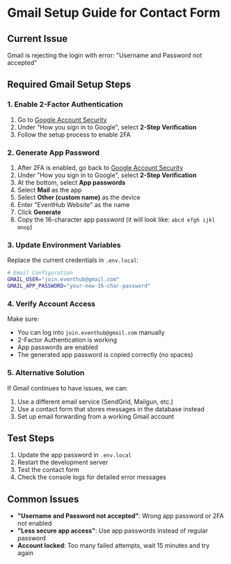 # Gmail Setup Guide for Contact Form

## Current Issue

Gmail is rejecting the login with error: "Username and Password not accepted"

## Required Gmail Setup Steps

### 1. Enable 2-Factor Authentication

1. Go to [Google Account Security](https://myaccount.google.com/security)
2. Under "How you sign in to Google", select **2-Step Verification**
3. Follow the setup process to enable 2FA

### 2. Generate App Password

1. After 2FA is enabled, go back to [Google Account Security](https://myaccount.google.com/security)
2. Under "How you sign in to Google", select **2-Step Verification**
3. At the bottom, select **App passwords**
4. Select **Mail** as the app
5. Select **Other (custom name)** as the device
6. Enter "EventHub Website" as the name
7. Click **Generate**
8. Copy the 16-character app password (it will look like: `abcd efgh ijkl mnop`)

### 3. Update Environment Variables

Replace the current credentials in `.env.local`:

```bash
# Email Configuration
GMAIL_USER="join.eventhub@gmail.com"
GMAIL_APP_PASSWORD="your-new-16-char-password"
```

### 4. Verify Account Access

Make sure:

- You can log into `join.eventhub@gmail.com` manually
- 2-Factor Authentication is working
- App passwords are enabled
- The generated app password is copied correctly (no spaces)

### 5. Alternative Solution

If Gmail continues to have issues, we can:

1. Use a different email service (SendGrid, Mailgun, etc.)
2. Use a contact form that stores messages in the database instead
3. Set up email forwarding from a working Gmail account

## Test Steps

1. Update the app password in `.env.local`
2. Restart the development server
3. Test the contact form
4. Check the console logs for detailed error messages

## Common Issues

- **"Username and Password not accepted"**: Wrong app password or 2FA not enabled
- **"Less secure app access"**: Use app passwords instead of regular password
- **Account locked**: Too many failed attempts, wait 15 minutes and try again
